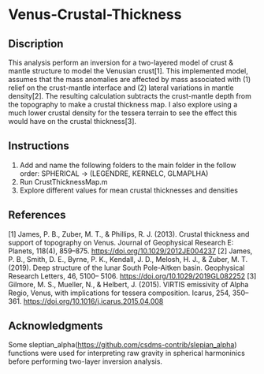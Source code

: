 # Venus-Crustal-Thickness

## Discription
This analysis perform an inversion for a two-layered model of crust & mantle structure to model the Venusian crust[1]. This implemented model, assumes that the mass anomalies are affected by mass associated with (1) relief on the crust-mantle interface and (2) lateral variations in mantle density[2]. The resulting calculation subtracts the crust-mantle depth from the topography to make a crustal thickness map. I also explore using a much lower crustal density for the tessera terrain to see the effect this would have on the crustal thickness[3].

## Instructions
1. Add and name the following folders to the main folder in the follow order:
   SPHERICAL -> (LEGENDRE, KERNELC, GLMAPLHA)      
2. Run CrustThicknessMap.m
3. Explore different values for mean crustal thicknesses and densities

## References
[1] James, P. B., Zuber, M. T., & Phillips, R. J. (2013). Crustal thickness and support of topography on Venus. Journal of Geophysical Research E: Planets, 118(4), 859–875. https://doi.org/10.1029/2012JE004237
[2] James, P. B., Smith, D. E., Byrne, P. K., Kendall, J. D., Melosh, H. J., & Zuber, M. T. (2019). Deep structure of the lunar South Pole-Aitken basin. Geophysical Research Letters, 46, 5100– 5106. https://doi.org/10.1029/2019GL082252
[3] Gilmore, M. S., Mueller, N., & Helbert, J. (2015). VIRTIS emissivity of Alpha Regio, Venus, with implications for tessera composition. Icarus, 254, 350–361. https://doi.org/10.1016/j.icarus.2015.04.008

## Acknowledgments

Some sleptian_alpha(https://github.com/csdms-contrib/slepian_alpha) functions were used for interpreting raw gravity in spherical harmoninics before performing two-layer inversion analysis.
